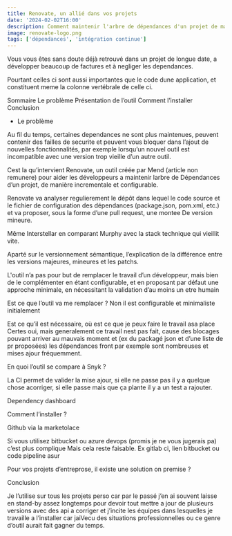 ```yaml
---
title: Renovate, un allié dans vos projets
date: '2024-02-02T16:00'
description: Comment maintenir l'arbre de dépendances d'un projet de manière sûre et rapide grâce à un outil automatisé.
image: renovate-logo.png
tags: ['dépendances', 'intégration continue']
---
```


Vous vous êtes sans doute déjà retrouvé dans un projet de longue date, a développer beaucoup de factures et à negliger
les dependances.

Pourtant celles ci sont aussi importantes que le code dune application, et constituent meme la colonne vertébrale de celle ci.

Sommaire
Le problème
Présentation de l’outil
Comment l’installer
Conclusion

- Le problème

Au fil du temps, certaines dependances ne sont plus maintenues, peuvent contenir des failles de securite et peuvent vous
bloquer dans l’ajout de nouvelles fonctionnalités, par exemple lorsqu’un nouvel outil est incompatible avec une version
trop vieille d’un autre outil.

Cest la qu’intervient Renovate, un outil créée par Mend (article non remunere) pour aider les développeurs a maintenir larbre de Dépendances d’un projet, de manière incrementale et configurable.

Renovate va analyser regulierement le dépôt dans lequel le code source et le fichier de configuration des dépendances (package.json, pom.xml, etc.) et va proposer, sous la forme d’une pull request, une montee De version mineure.

Même Interstellar en comparant Murphy avec la stack technique qui vieillit vite.

Aparté sur le versionnement sémantique, l’explication de la différence entre les versions majeures, mineures et les patchs.

L'outil n’a pas pour but de remplacer le travail d’un développeur, mais bien de le complémenter en étant configurable, et en proposant par défaut une approche minimale, en nécessitant la validation d’au moins un etre humain

Est ce que l’outil va me remplacer ?
Non il est configurable et minimaliste initialement

Est ce qu’il est nécessaire, où est ce que je peux faire le travail asa place
Certes oui, mais generalement ce travail nest pas fait, cause des blocages pouvant arriver au mauvais moment et (ex du packagé json et d’une liste de pr proposées) les dépendances front par exemple sont nombreuses et mises ajour fréquemment.

En quoi l’outil se compare à Snyk ?

La CI permet de valider la mise ajour, si elle ne passe pas il y a quelque chose acorriger, si elle passe mais que ça plante il y a un test a rajouter.

Dependency dashboard

Comment l’installer ?

Github via la marketolace

Si vous utilisez bitbucket ou azure devops (promis je ne vous jugerais pa) c’est plus complique Mais cela reste faisable. Ex gitlab ci, lien bitbucket ou code pipeline asur

Pour vos projets d’entreprose, il existe une solution on premise ?

Conclusion

Je l’utilise sur tous les projets perso car par le passé j’en ai souvent laisse en stand-by assez longtemps pour devoir tout mettre a jour de plusieurs versions avec des api a corriger et j’incite les équipes dans lesquelles je travaille a l’installer car jaiVecu des situations professionnelles ou ce genre d’outil aurait fait gagner du temps.
